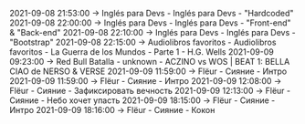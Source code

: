 2021-09-08 21:53:00 -> Inglés para Devs - Inglés para Devs - "Hardcoded"
2021-09-08 22:00:00 -> Inglés para Devs - Inglés para Devs - "Front-end" & "Back-end"
2021-09-08 22:10:00 -> Inglés para Devs - Inglés para Devs - "Bootstrap"
2021-09-08 22:15:00 -> Audiolibros favoritos - Audiolibros favoritos - La Guerra de los Mundos - Parte 1 - H.G. Wells
2021-09-09 09:23:00 -> Red Bull Batalla - unknown - ACZINO vs WOS | BEAT 1: BELLA CIAO de NERSO & VERSE
2021-09-09 11:59:00 -> Flёur - Сияние - Интро
2021-09-09 11:59:00 -> Flёur - Сияние - Интро
2021-09-09 12:08:00 -> Flёur - Сияние - Зафиксировать вечность
2021-09-09 12:13:00 -> Flёur - Сияние - Небо хочет упасть
2021-09-09 18:15:00 -> Flёur - Сияние - Интро
2021-09-09 18:16:00 -> Flёur - Сияние - Кокон
